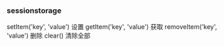 ### sessionstorage

setItem('key', 'value') 设置
getItem('key', 'value') 获取
removeItem('key', 'value') 删除
clear() 清除全部
